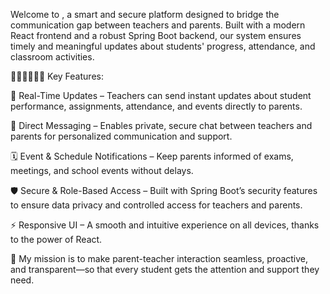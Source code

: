 Welcome to , a smart and secure platform designed to bridge the communication gap between teachers and parents. Built with a modern React frontend and a robust Spring Boot backend, our system ensures timely and meaningful updates about students' progress, attendance, and classroom activities.

🧑‍🏫👨‍👩‍👧‍👦 Key Features:

🔔 Real-Time Updates – Teachers can send instant updates about student performance, assignments, attendance, and events directly to parents.

💬 Direct Messaging – Enables private, secure chat between teachers and parents for personalized communication and support.

🗓️ Event & Schedule Notifications – Keep parents informed of exams, meetings, and school events without delays.

🛡️ Secure & Role-Based Access – Built with Spring Boot’s security features to ensure data privacy and controlled access for teachers and parents.

⚡ Responsive UI – A smooth and intuitive experience on all devices, thanks to the power of React.

🎯 My mission is to make parent-teacher interaction seamless, proactive, and transparent—so that every student gets the attention and support they need.

